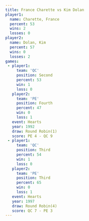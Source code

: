 ```yaml
---
title: France Charette vs Kim Dolan
player1:                
  name: Charette, France
  percent: 53           
  wins: 2               
  losses: 0             
player2:                
  name: Dolan, Kim      
  percent: 57           
  wins: 0               
  losses: 2             
games:
 - player1:          
     team: 'QC'      
     position: Second
     percent: 53     
     win: 1          
     loss: 0         
   player2:          
     team: 'PE'      
     position: Fourth
     percent: 47     
     win: 0          
     loss: 1         
   event: Hearts       
   year: 1992          
   draw: Round Robin(1)
   score: PE 4 - QC 9  
 - player1:         
     team: 'QC'     
     position: Third
     percent: 54    
     win: 1         
     loss: 0        
   player2:         
     team: 'PE'     
     position: Third
     percent: 65    
     win: 0         
     loss: 1        
   event: Hearts       
   year: 1997          
   draw: Round Robin(4)
   score: QC 7 - PE 3  
---
```

